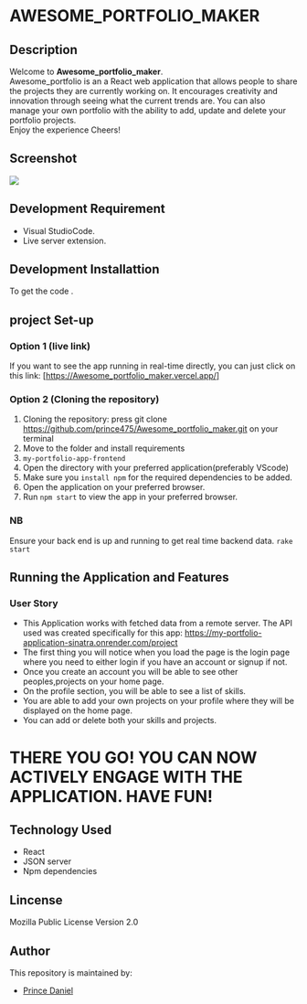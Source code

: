 # AWESOME_PORTFOLIO_MAKER


## Description
Welcome to **Awesome_portfolio_maker**. <br>
Awesome_portfolio is an a React web application that allows people to share the projects they are currently working on. It encourages creativity and innovation through seeing what the current trends are. You can also manage your own portfolio with the ability to add, update and delete your portfolio projects.
  <br>Enjoy the experience Cheers!

## Screenshot

<img src="src/images/front-end.png">

## Development Requirement
- Visual StudioCode.
- Live server extension.

## Development Installattion
To get the code .

## project Set-up
### Option 1 (live link)
If you want to see the app running in real-time directly, you can just click on this link:
[https://Awesome_portfolio_maker.vercel.app/]

### Option 2 (Cloning the repository)
1. Cloning the repository:
press git clone https://github.com/prince475/Awesome_portfolio_maker.git on your terminal
2. Move to the folder and install requirements
3. `my-portfolio-app-frontend`
4. Open the directory with your preferred application(preferably VScode)
5. Make sure you `install npm` for the required dependencies to be added.
6. Open the application on your preferred browser.
7. Run `npm start` to view the app in your preferred browser.

### NB
Ensure your back end is up and running to get real time backend data.    `rake start`

## Running the Application and Features
### User Story
- This Application works with fetched data  from a remote server. The API used was created specifically for this app: https://my-portfolio-application-sinatra.onrender.com/project
- The first thing you will notice when you load the page is the login page where you need to either login if you have an account or signup if not.
- Once you create an account you will be able to see other peoples,projects on your home page.
- On the profile section, you will be able to see a list of skills.
- You are able to add your own projects on your profile where they will be displayed  on the home page.
- You can add or delete both your skills and projects.


# THERE YOU GO! YOU CAN NOW ACTIVELY ENGAGE WITH THE APPLICATION. HAVE FUN!

## Technology Used
* React
* JSON server
* Npm dependencies

## Lincense
Mozilla Public License Version 2.0

## Author
This repository is maintained by:

- [Prince Daniel](https://github.com/prince475)
